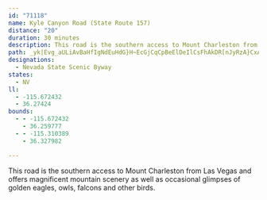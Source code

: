 ```yaml
---
id: "71118"
name: Kyle Canyon Road (State Route 157)
distance: "20"
duration: 30 minutes
description: This road is the southern access to Mount Charleston from Las Vegas and offers magnificent mountain scenery as well as occasional glimpses of golden eagles, owls, falcons and other birds.
path: _yk|Evg_aULiAvBaHfIgNdEuHdG}H~EcGjCqCpBeElDeIlCsFhAkDR[nJyRzA}CxAaPtB_J`AqCnCyTzAqPt@yMz@_PC{HiA{MyBcSSqAiAqHAC{AyGkBwO_G_k@WsGHkBEmBOsHaAoGGeAMgB?{A?}DLmBAcD?aCAyD[cDQcB{@}HmDuP_@cGw@qBk@yA_CyAwCs@_Bq@g@m@{@uBq@uE{AeEiHyOgFuMqBuGiA}Fm@uHD}Et@kQDi@jF_w@ReDDkBpAoPZyApB{_@GqKc@mFcBmJwAeG[aFrAsPQ{Pl@{EpBgL@aF_AaFiEqQuAsFiA_HQkEv@wNAsB|A}UqA}I{BwNmK_m@yLer@iAcMQgJ@kGt@}SdBaZb@yMsCaV}@_K?gRJiVnA{QdCaPtA{Hf@mE_@qH{H_XcCkF{EaIu@}E@yED_F`B_OPwC]gK}@oNmFcl@wDa_@gAwJ}B{HsPmY{f@yx@aGgIkQ}ZeJeP}DuGuFwJqDoGkEqHmEmHeF_J}DiIaB{EcC}HwA}GaBmIiB_Jg@kDsDiR}AoHoCkMyGi[{FkXqGoZm@{CmCwMmC}LcD}M_@gBm@{CuA_HgB}I}DkRuG}[aB{HqGy[sDuQ_BsHyAqH_BsHuAeHGYw@sIc@mIEgDEkDAyDCqOe@cLYyGKaF]gMOkM_Aoi@QcGEcBA_@A]IgA]aC_@oA_@gAg@iA_AcBa@}@Q_@KWUcACY?AEi@@u@?ML{@Z_A@C
designations:
  - Nevada State Scenic Byway
states:
  - NV
ll:
  - -115.672432
  - 36.27424
bounds:
  - - -115.672432
    - 36.259777
  - - -115.310389
    - 36.327982

---
```


This road is the southern access to Mount Charleston from Las Vegas and offers magnificent mountain scenery as well as occasional glimpses of golden eagles, owls, falcons and other birds.